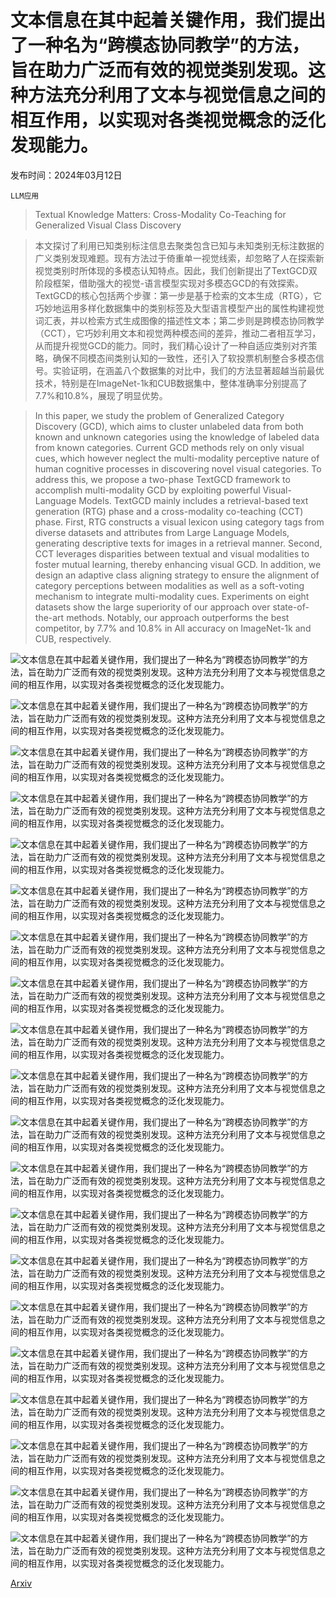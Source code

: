# 文本信息在其中起着关键作用，我们提出了一种名为“跨模态协同教学”的方法，旨在助力广泛而有效的视觉类别发现。这种方法充分利用了文本与视觉信息之间的相互作用，以实现对各类视觉概念的泛化发现能力。

发布时间：2024年03月12日

`LLM应用`

> Textual Knowledge Matters: Cross-Modality Co-Teaching for Generalized Visual Class Discovery

> 本文探讨了利用已知类别标注信息去聚类包含已知与未知类别无标注数据的广义类别发现难题。现有方法过于倚重单一视觉线索，却忽略了人在探索新视觉类别时所体现的多模态认知特点。因此，我们创新提出了TextGCD双阶段框架，借助强大的视觉-语言模型实现对多模态GCD的有效探索。TextGCD的核心包括两个步骤：第一步是基于检索的文本生成（RTG），它巧妙地运用多样化数据集中的类别标签及大型语言模型产出的属性构建视觉词汇表，并以检索方式生成图像的描述性文本；第二步则是跨模态协同教学（CCT），它巧妙利用文本和视觉两种模态间的差异，推动二者相互学习，从而提升视觉GCD的能力。同时，我们精心设计了一种自适应类别对齐策略，确保不同模态间类别认知的一致性，还引入了软投票机制整合多模态信号。实验证明，在涵盖八个数据集的对比中，我们的方法显著超越当前最优技术，特别是在ImageNet-1k和CUB数据集中，整体准确率分别提高了7.7%和10.8%，展现了明显优势。

> In this paper, we study the problem of Generalized Category Discovery (GCD), which aims to cluster unlabeled data from both known and unknown categories using the knowledge of labeled data from known categories. Current GCD methods rely on only visual cues, which however neglect the multi-modality perceptive nature of human cognitive processes in discovering novel visual categories. To address this, we propose a two-phase TextGCD framework to accomplish multi-modality GCD by exploiting powerful Visual-Language Models. TextGCD mainly includes a retrieval-based text generation (RTG) phase and a cross-modality co-teaching (CCT) phase. First, RTG constructs a visual lexicon using category tags from diverse datasets and attributes from Large Language Models, generating descriptive texts for images in a retrieval manner. Second, CCT leverages disparities between textual and visual modalities to foster mutual learning, thereby enhancing visual GCD. In addition, we design an adaptive class aligning strategy to ensure the alignment of category perceptions between modalities as well as a soft-voting mechanism to integrate multi-modality cues. Experiments on eight datasets show the large superiority of our approach over state-of-the-art methods. Notably, our approach outperforms the best competitor, by 7.7% and 10.8% in All accuracy on ImageNet-1k and CUB, respectively.

![文本信息在其中起着关键作用，我们提出了一种名为“跨模态协同教学”的方法，旨在助力广泛而有效的视觉类别发现。这种方法充分利用了文本与视觉信息之间的相互作用，以实现对各类视觉概念的泛化发现能力。](../../../paper_images/2403.07369/ECCV_highlight_new.png)

![文本信息在其中起着关键作用，我们提出了一种名为“跨模态协同教学”的方法，旨在助力广泛而有效的视觉类别发现。这种方法充分利用了文本与视觉信息之间的相互作用，以实现对各类视觉概念的泛化发现能力。](../../../paper_images/2403.07369/x1.png)

![文本信息在其中起着关键作用，我们提出了一种名为“跨模态协同教学”的方法，旨在助力广泛而有效的视觉类别发现。这种方法充分利用了文本与视觉信息之间的相互作用，以实现对各类视觉概念的泛化发现能力。](../../../paper_images/2403.07369/x2.png)

![文本信息在其中起着关键作用，我们提出了一种名为“跨模态协同教学”的方法，旨在助力广泛而有效的视觉类别发现。这种方法充分利用了文本与视觉信息之间的相互作用，以实现对各类视觉概念的泛化发现能力。](../../../paper_images/2403.07369/x3.png)

![文本信息在其中起着关键作用，我们提出了一种名为“跨模态协同教学”的方法，旨在助力广泛而有效的视觉类别发现。这种方法充分利用了文本与视觉信息之间的相互作用，以实现对各类视觉概念的泛化发现能力。](../../../paper_images/2403.07369/hyperparameters.png)

![文本信息在其中起着关键作用，我们提出了一种名为“跨模态协同教学”的方法，旨在助力广泛而有效的视觉类别发现。这种方法充分利用了文本与视觉信息之间的相互作用，以实现对各类视觉概念的泛化发现能力。](../../../paper_images/2403.07369/x4.png)

![文本信息在其中起着关键作用，我们提出了一种名为“跨模态协同教学”的方法，旨在助力广泛而有效的视觉类别发现。这种方法充分利用了文本与视觉信息之间的相互作用，以实现对各类视觉概念的泛化发现能力。](../../../paper_images/2403.07369/cub_all_epochs.png)

![文本信息在其中起着关键作用，我们提出了一种名为“跨模态协同教学”的方法，旨在助力广泛而有效的视觉类别发现。这种方法充分利用了文本与视觉信息之间的相互作用，以实现对各类视觉概念的泛化发现能力。](../../../paper_images/2403.07369/cub_new_epochs.png)

![文本信息在其中起着关键作用，我们提出了一种名为“跨模态协同教学”的方法，旨在助力广泛而有效的视觉类别发现。这种方法充分利用了文本与视觉信息之间的相互作用，以实现对各类视觉概念的泛化发现能力。](../../../paper_images/2403.07369/known_knowledge.png)

![文本信息在其中起着关键作用，我们提出了一种名为“跨模态协同教学”的方法，旨在助力广泛而有效的视觉类别发现。这种方法充分利用了文本与视觉信息之间的相互作用，以实现对各类视觉概念的泛化发现能力。](../../../paper_images/2403.07369/tsne_visualization.png)

![文本信息在其中起着关键作用，我们提出了一种名为“跨模态协同教学”的方法，旨在助力广泛而有效的视觉类别发现。这种方法充分利用了文本与视觉信息之间的相互作用，以实现对各类视觉概念的泛化发现能力。](../../../paper_images/2403.07369/SimGCD_tsne_visualization.png)

![文本信息在其中起着关键作用，我们提出了一种名为“跨模态协同教学”的方法，旨在助力广泛而有效的视觉类别发现。这种方法充分利用了文本与视觉信息之间的相互作用，以实现对各类视觉概念的泛化发现能力。](../../../paper_images/2403.07369/Ours_image_tsne_visualization.png)

![文本信息在其中起着关键作用，我们提出了一种名为“跨模态协同教学”的方法，旨在助力广泛而有效的视觉类别发现。这种方法充分利用了文本与视觉信息之间的相互作用，以实现对各类视觉概念的泛化发现能力。](../../../paper_images/2403.07369/Ours_text_tsne_visualization.png)

![文本信息在其中起着关键作用，我们提出了一种名为“跨模态协同教学”的方法，旨在助力广泛而有效的视觉类别发现。这种方法充分利用了文本与视觉信息之间的相互作用，以实现对各类视觉概念的泛化发现能力。](../../../paper_images/2403.07369/x5.png)

![文本信息在其中起着关键作用，我们提出了一种名为“跨模态协同教学”的方法，旨在助力广泛而有效的视觉类别发现。这种方法充分利用了文本与视觉信息之间的相互作用，以实现对各类视觉概念的泛化发现能力。](../../../paper_images/2403.07369/x6.png)

![文本信息在其中起着关键作用，我们提出了一种名为“跨模态协同教学”的方法，旨在助力广泛而有效的视觉类别发现。这种方法充分利用了文本与视觉信息之间的相互作用，以实现对各类视觉概念的泛化发现能力。](../../../paper_images/2403.07369/x7.png)

![文本信息在其中起着关键作用，我们提出了一种名为“跨模态协同教学”的方法，旨在助力广泛而有效的视觉类别发现。这种方法充分利用了文本与视觉信息之间的相互作用，以实现对各类视觉概念的泛化发现能力。](../../../paper_images/2403.07369/x8.png)

![文本信息在其中起着关键作用，我们提出了一种名为“跨模态协同教学”的方法，旨在助力广泛而有效的视觉类别发现。这种方法充分利用了文本与视觉信息之间的相互作用，以实现对各类视觉概念的泛化发现能力。](../../../paper_images/2403.07369/x9.png)

![文本信息在其中起着关键作用，我们提出了一种名为“跨模态协同教学”的方法，旨在助力广泛而有效的视觉类别发现。这种方法充分利用了文本与视觉信息之间的相互作用，以实现对各类视觉概念的泛化发现能力。](../../../paper_images/2403.07369/x10.png)

![文本信息在其中起着关键作用，我们提出了一种名为“跨模态协同教学”的方法，旨在助力广泛而有效的视觉类别发现。这种方法充分利用了文本与视觉信息之间的相互作用，以实现对各类视觉概念的泛化发现能力。](../../../paper_images/2403.07369/x11.png)

[Arxiv](https://arxiv.org/abs/2403.07369)